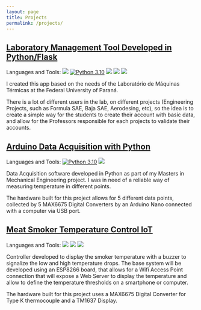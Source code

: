 ```yaml
---
layout: page
title: Projects
permalink: /projects/
---
```


## [Laboratory Management Tool Developed in Python/Flask](https://github.com/lgmarin/lab-manager)

Languages and Tools: ![](https://img.shields.io/badge/Code-Python-informational?style=flat&logo=python&logoColor=white&color=blue)
[![Python 3.10](https://img.shields.io/badge/python-3.10-blue.svg)](https://www.python.org/downloads/release/python-3100/)
![](https://img.shields.io/badge/Framework-Flask-informational?style=flat&logo=flask&logoColor=white&color=blue)
![](https://img.shields.io/badge/Tools-Bootstrap-informational?style=flat&logo=bootstrap&logoColor=white&color=blue)
![](https://img.shields.io/badge/Tools-Docker-informational?style=flat&logo=docker&logoColor=white&color=blue)

I created this app based on the needs of the Laboratório de Máquinas Térmicas at the Federal University of Paraná.

There is a lot of different users in the lab, on different projects (Engineering Projects, such as Formula SAE, Baja SAE, Aerodesing, etc), so the idea is to create a simple way for the students to create their account with basic data, and allow for the Professors responsible for each projects to validate their accounts.

## [Arduino Data Acquisition with Python](https://github.com/lgmarin/arduino_dataaq)

Languages and Tools: [![Python 3.10](https://img.shields.io/badge/python-3.10-blue.svg)](https://www.python.org/downloads/release/python-3100/) ![](https://img.shields.io/badge/Arduino-informational?style=flat&logo=arduino&logoColor=white&color=#00979D)

Data Acquisition software developed in Python as part of my Masters in Mechanical Engineering project. I was in need of a reliable way of measuring temperature in different points. 

The hardware built for this project allows for 5 different data points, collected by 5 MAX6675 Digital Converters by an Arduino Nano connected with a computer via USB port.

## [Meat Smoker Temperature Control IoT](https://github.com/lgmarin/defuma_IoT)

Languages and Tools: ![](https://img.shields.io/badge/Arduino-informational?style=flat&logo=arduino&logoColor=white&color=#00979D) ![](https://img.shields.io/badge/ESP-8266-informational?style=flat&logo=esphome&logoColor=white&color=blue) ![](https://img.shields.io/badge/C-++-informational?style=flat&logo=cplusplus&logoColor=white&color=blue)

Controller developed to display the smoker temperature with a buzzer to signalize the low and high temperature drops. The base system will be developed using an ESP8266 board, that allows for a Wifi Access Point connection that will expose a Web Server to display the temperature and allow to define the temperature thresholds on a smartphone or computer.

The hardware built for this project uses a MAX6675 Digital Converter for Type K thermocouple and a TM1637 Display.
